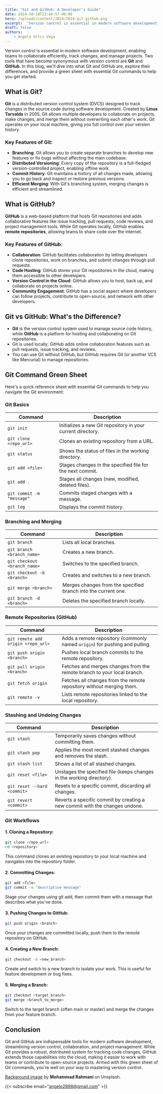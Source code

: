 ```yaml
---
title: "Git and GitHub: A Developer's Guide"
date: 2024-10-18T23:44:57-06:00
hero: /uploads/content/2024/2024-git-github.png
excerpt:  "Version control is essential in modern software development, enabling teams to collaborate efficiently, track changes, and manage projects. Two tools that have become synonymous with version control are **Git** and **GitHub**. In this blog, we'll dive into what Git and GitHub are, explore their differences, and provide a green sheet with essential Git commands to help you get started."
draft: false
authors:
    - Angelo Ortiz Vega
---
```


Version control is essential in modern software development, enabling teams to collaborate efficiently, track changes, and manage projects. Two tools that have become synonymous with version control are **Git** and **GitHub**. In this blog, we'll dive into what Git and GitHub are, explore their differences, and provide a green sheet with essential Git commands to help you get started.


## What is Git?

**Git** is a distributed version control system (DVCS) designed to track changes in the source code during software development. Created by **Linus Torvalds** in 2005, Git allows multiple developers to collaborate on projects, make changes, and merge them without overwriting each other's work. Git operates on your local machine, giving you full control over your version history.

### Key Features of Git:
- **Branching**: Git allows you to create separate branches to develop new features or fix bugs without affecting the main codebase.
- **Distributed Versioning**: Every copy of the repository is a full-fledged version-controlled project, enabling offline work.
- **Commit History**: Git maintains a history of all changes made, allowing you to go back and inspect or restore previous versions.
- **Efficient Merging**: With Git's branching system, merging changes is efficient and streamlined.

## What is GitHub?

**GitHub** is a web-based platform that hosts Git repositories and adds collaborative features like issue tracking, pull requests, code reviews, and project management tools. While Git operates locally, GitHub enables **remote repositories**, allowing teams to share code over the internet.

### Key Features of GitHub:
- **Collaboration**: GitHub facilitates collaboration by letting developers clone repositories, work on branches, and submit changes through pull requests.
- **Code Hosting**: GitHub stores your Git repositories in the cloud, making them accessible to other developers.
- **Version Control in the Cloud**: GitHub allows you to host, back up, and collaborate on projects online.
- **Community Engagement**: GitHub has a social aspect where developers can follow projects, contribute to open-source, and network with other developers.

## Git vs GitHub: What's the Difference?

- **Git** is the version control system used to manage source code history, while **GitHub** is a platform for hosting and collaborating on Git repositories.
- Git is used locally; GitHub adds online collaboration features such as pull requests, issue tracking, and reviews.
- You can use Git without GitHub, but GitHub requires Git (or another VCS like Mercurial) to manage repositories.

## Git Command Green Sheet

Here's a quick reference sheet with essential Git commands to help you navigate the Git environment:

### Git Basics

| Command                      | Description                                                 |
|------------------------------|-------------------------------------------------------------|
| `git init`                   | Initializes a new Git repository in your current directory. |
| `git clone <repo_url>`       | Clones an existing repository from a URL.                   |
| `git status`                 | Shows the status of files in the working directory.         |
| `git add <file>`             | Stages changes in the specified file for the next commit.   |
| `git add .`                  | Stages all changes (new, modified, deleted files).          |
| `git commit -m "message"`    | Commits staged changes with a message.                     |
| `git log`                    | Displays the commit history.                               |

### Branching and Merging

| Command                      | Description                                                     |
|------------------------------|-----------------------------------------------------------------|
| `git branch`                 | Lists all local branches.                                       |
| `git branch <branch_name>`   | Creates a new branch.                                           |
| `git checkout <branch_name>` | Switches to the specified branch.                               |
| `git checkout -b <branch>`   | Creates and switches to a new branch.                           |
| `git merge <branch>`         | Merges changes from the specified branch into the current one.  |
| `git branch -d <branch>`     | Deletes the specified branch locally.                           |

### Remote Repositories (GitHub)

| Command                                  | Description                                                                  |
|------------------------------------------|------------------------------------------------------------------------------|
| `git remote add origin <repo_url>`       | Adds a remote repository (commonly named `origin`) for pushing and pulling.  |
| `git push origin <branch>`               | Pushes local branch commits to the remote repository.                        |
| `git pull origin <branch>`               | Fetches and merges changes from the remote branch to your local branch.      |
| `git fetch origin`                       | Fetches all changes from the remote repository without merging them.         |
| `git remote -v`                          | Lists remote repositories linked to the local repository.                    |

### Stashing and Undoing Changes

| Command                            | Description                                                          |
|------------------------------------|----------------------------------------------------------------------|
| `git stash`                        | Temporarily saves changes without committing them.                   |
| `git stash pop`                    | Applies the most recent stashed changes and removes the stash.        |
| `git stash list`                   | Shows a list of all stashed changes.                                 |
| `git reset <file>`                 | Unstages the specified file (keeps changes in the working directory). |
| `git reset --hard <commit>`        | Resets to a specific commit, discarding all changes.                  |
| `git revert <commit>`              | Reverts a specific commit by creating a new commit with the changes undone.|

### Git Workflows

#### 1. **Cloning a Repository**:
```bash
git clone <repo_url>
cd <repository>
```
This command clones an existing repository to your local machine and navigates into the repository folder.

#### 2. Committing Changes:

```bash
git add <file>
git commit -m "descriptive message"
```
Stage your changes using git add, then commit them with a message that describes what you've done.

#### 3. Pushing Changes to GitHub:
```bash
git push origin <branch>
```
Once your changes are committed locally, push them to the remote repository on GitHub.

#### 4. Creating a New Branch:
```bash
git checkout -b <new_branch>
```
Create and switch to a new branch to isolate your work. This is useful for feature development or bug fixes.

#### 5. Merging a Branch:
```bash
git checkout <target_branch>
git merge <branch_to_merge>
```

Switch to the target branch (often main or master) and merge the changes from your feature branch.

## Conclusion

Git and GitHub are indispensable tools for modern software development, streamlining version control, collaboration, and project management. While Git provides a robust, distributed system for tracking code changes, GitHub extends those capabilities into the cloud, making it easier to work with teams or contribute to open-source projects. Armed with this green sheet of Git commands, you're well on your way to mastering version control.


[Background image](https://unsplash.com/photos/a-man-sitting-at-a-desk-in-front-of-a-computer-Wgw0wwXMdk0) by  **Mohammad Rahmani** on Unsplash.


{{< subscribe email="angelo2898@gmail.com" >}}

